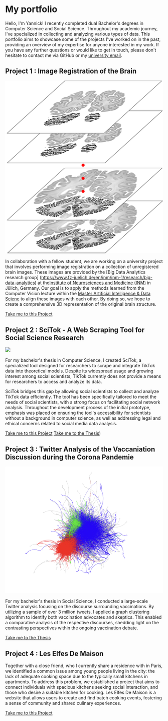 # My portfolio

Hello, I'm Yannick! I recently completed dual Bachelor's degrees in Computer Science and Social Science. Throughout my academic journey, I've specialized in collecting and analyzing various types of data. This portfolio aims to showcase some of the projects I've worked on in the past, providing an overview of my expertise for anyone interested in my work. If you have any further questions or would like to get in touch, please don't hesitate to contact me via GitHub or my [university email](lazel102@hhu.de).

## Project 1 : Image Registration of the Brain

![](figs/stacking.png)

In collaboration with a fellow student, we are working on a university project that involves performing image registration on a collection of unregistered brain images. These images are provided by the  [Big Data Analytics research group] (https://www.fz-juelich.de/en/inm/inm-1/research/big-data-analytics) at the[Institute of Neurosciences and Medicine (INM)](https://www.fz-juelich.de/en) in Jülich, Germany. Our goal is to apply the methods learned from the Computer Vision lecture within the  [Master Artificial Intelligence & Data Sciene](https://www.heicad.hhu.de/lehre/masters-programme-ai-and-data-science) to align these images with each other.  By doing so, we hope to create a comprehensive 3D representation of the original brain structure.

[Take me to this Project](https://git.hhu.de/2023-computer-vision-lazel102-lusch224/project-1-image-registration/)

## Project 2 : SciTok - A Web Scraping Tool for Social Science Research

![](figs/FirstGraphVisualization.png)

For my bachelor's thesis in Computer Science, I created SciTok, a specialized tool designed for researchers to scrape and integrate TikTok data into theoretical models. Despite its widespread usage and growing interest among social scientists, TikTok currently does not provide a means for researchers to access and analyze its data.

SciTok bridges this gap by allowing social scientists to collect and analyze TikTok data efficiently. The tool has been specifically tailored to meet the needs of social scientists, with a strong focus on facilitating social network analysis. Throughout the development process of the initial prototype, emphasis was placed on ensuring the tool's accessibility for scientists without a background in computer science, as well as addressing legal and ethical concerns related to social media data analysis.

[Take me to this Project](https://github.com/Lazel102/SciTok)
[Take me to the Thesis](https://www.researchgate.net/publication/368575971_Bachelor_Thesis_for_a_Degree_in_Computer_Science_Let's_Talk_about_TikTok_-_A_Web_Scraping_Tool_for_Social_Science_Research))


## Project 3 : Twitter Analysis of the Vaccaniation Discussion during the Corona Pandemie

![](figs/graph_vaccination.png)


For my bachelor's thesis in Social Science, I conducted a large-scale Twitter analysis focusing on the discourse surrounding vaccinations. By utilizing a sample of over 3 million tweets, I applied a graph clustering algorithm to identify both vaccination advocates and skeptics. This enabled a comparative analysis of the respective discourses, shedding light on the contrasting perspectives within the ongoing vaccination debate.

[Take me to the Thesis](https://drive.google.com/file/d/1s1cCiayxffLNuFTxQtf16mLpHvrQ-U8x/view?usp=sharing)

## Project 4 : Les Elfes De Maison 

Together with a close friend, who I currently share a residence with in Paris, we identified a common issue among young people living in the city: the lack of adequate cooking space due to the typically small kitchens in apartments. To address this problem, we established a project that aims to connect individuals with spacious kitchens seeking social interaction, and those who desire a suitable kitchen for cooking. Les Elfes De Maison is a website that allows users to create and find batch cooking events, fostering a sense of community and shared culinary experiences.

[Take me to this Project](https://github.com/Lazel102/Les_elfes_de_maison)


